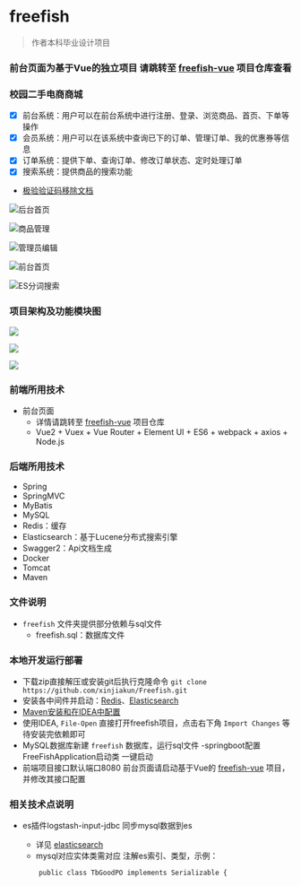 # freefish
> 作者本科毕业设计项目 



### 前台页面为基于Vue的独立项目 请跳转至 [freefish-vue](https://github.com/xinjiakun/freefish-vue.git) 项目仓库查看

### 校园二手电商商城
- [x] 前台系统：用户可以在前台系统中进行注册、登录、浏览商品、首页、下单等操作
- [x] 会员系统：用户可以在该系统中查询已下的订单、管理订单、我的优惠券等信息
- [x] 订单系统：提供下单、查询订单、修改订单状态、定时处理订单
- [x] 搜索系统：提供商品的搜索功能

- [极验验证码移除文档](https://github.com/Exrick/xmall/wiki/%E6%9E%81%E9%AA%8C%E7%A7%BB%E9%99%A4%E6%96%87%E6%A1%A3)

![](https://i.loli.net/2018/07/22/5b5461099039e.jpg "后台首页")

![](https://i.loli.net/2018/07/22/5b546125886ca.jpg "商品管理")

![](https://i.loli.net/2018/07/22/5b54613bc866f.jpg "管理员编辑")

![](https://i.loli.net/2018/07/22/5b54615b95788.jpg "前台首页")

![](https://i.loli.net/2018/07/22/5b5461756b2b0.jpg "ES分词搜索")

### 项目架构及功能模块图

![](https://i.loli.net/2018/07/22/5b5461926969b.png)

![](https://i.loli.net/2018/07/22/5b5461aa2fdee.jpg)

![](https://i.loli.net/2018/07/22/5b5461c54cb55.jpg)

### 前端所用技术
- 前台页面
    - 详情请跳转至 [freefish-vue](https://github.com/xinjiakun/freefish-vue) 项目仓库
    - Vue2 + Vuex + Vue Router + Element UI + ES6 + webpack + axios + Node.js
    
### 后端所用技术
- Spring
- SpringMVC
- MyBatis
- MySQL
- Redis：缓存
- Elasticsearch：基于Lucene分布式搜索引擎
- Swagger2：Api文档生成
- Docker
- Tomcat
- Maven

### 文件说明
- `freefish` 文件夹提供部分依赖与sql文件
    - freefish.sql：数据库文件
### 本地开发运行部署
- 下载zip直接解压或安装git后执行克隆命令 `git clone https://github.com/xinjiakun/Freefish.git`
- 安装各中间件并启动：[Redis](https://www.runoob.com/redis/redis-install.html)、[Elasticsearch](https://github.com/xinjiakun/Freefish/Elasticsearch.md)
- [Maven安装和在IDEA中配置](https://github.com/Exrick/xmall/blob/master/study/Maven.md)
- 使用IDEA, `File-Open` 直接打开freefish项目，点击右下角 `Import Changes` 等待安装完依赖即可
- MySQL数据库新建 `freefish` 数据库，运行sql文件
-springboot配置FreeFishApplication启动类  一键启动
- 前端项目接口默认端口8080 前台页面请启动基于Vue的 [freefish-vue](https://github.com/xinjiakun/freefish-vue) 项目，并修改其接口配置
### 相关技术点说明
- es插件logstash-input-jdbc 同步mysql数据到es
    - 详见 [elasticsearch](https://github.com/xinjiakun/Freefish/Elasticsearch.md)
    - mysql对应实体类需对应 注解es索引、类型，示例：

    ``` @Document(indexName = "freefish" , type = "tbGoodPO")
		public class TbGoodPO implements Serializable {
    ```



